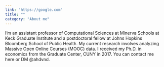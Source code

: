 ```yaml
---
link: "https://google.com"
title: ""
category: "About me"
---
```


I’m an assistant professor of Computational Sciences at Minerva Schools at Keck Graduate Institute and a postdoctoral fellow at Johns Hopkins Bloomberg School of Public Health. My current research involves analyzing Massive Open Online Courses (MOOC) data. I received my Ph.D. in economics from the Graduate Center, CUNY in 2017. You can contact me here or DM @ahdvnd.